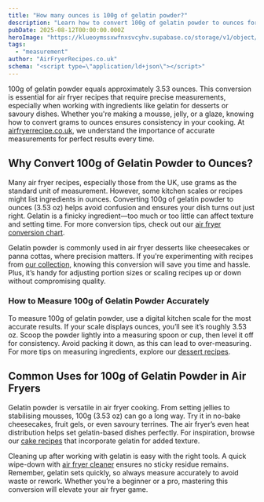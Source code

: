 ```yaml
---
title: "How many ounces is 100g of gelatin powder?"
description: "Learn how to convert 100g of gelatin powder to ounces for perfect air fryer recipes. Simple, accurate, and hassle-free!"
pubDate: 2025-08-12T00:00:00.000Z
heroImage: "https://klueoymssxwfnxsvcyhv.supabase.co/storage/v1/object/public/md/how-many-ounces-is-100g-gelatin-powder-f5f574f7.webp"
tags:
  - "measurement"
author: "AirFryerRecipes.co.uk"
schema: "<script type=\"application/ld+json\"></script>"
---
```


<p>100g of gelatin powder equals approximately 3.53 ounces. This conversion is essential for air fryer recipes that require precise measurements, especially when working with ingredients like gelatin for desserts or savoury dishes. Whether you're making a mousse, jelly, or a glaze, knowing how to convert grams to ounces ensures consistency in your cooking. At <a href=https://www.airfryerrecipe.co.uk>airfryerrecipe.co.uk</a>, we understand the importance of accurate measurements for perfect results every time.</p>  

<h2>Why Convert 100g of Gelatin Powder to Ounces?</h2>  
<p>Many air fryer recipes, especially those from the UK, use grams as the standard unit of measurement. However, some kitchen scales or recipes might list ingredients in ounces. Converting 100g of gelatin powder to ounces (3.53 oz) helps avoid confusion and ensures your dish turns out just right. Gelatin is a finicky ingredient—too much or too little can affect texture and setting time. For more conversion tips, check out our <a href=https://www.airfryerrecipe.co.uk/air-fryer-conversion-chart>air fryer conversion chart</a>.</p>  

<p>Gelatin powder is commonly used in air fryer desserts like cheesecakes or panna cottas, where precision matters. If you're experimenting with recipes from <a href=https://www.airfryerrecipe.co.uk/recipes>our collection</a>, knowing this conversion will save you time and hassle. Plus, it’s handy for adjusting portion sizes or scaling recipes up or down without compromising quality.</p>  

<h3>How to Measure 100g of Gelatin Powder Accurately</h3>  
<p>To measure 100g of gelatin powder, use a digital kitchen scale for the most accurate results. If your scale displays ounces, you’ll see it’s roughly 3.53 oz. Scoop the powder lightly into a measuring spoon or cup, then level it off for consistency. Avoid packing it down, as this can lead to over-measuring. For more tips on measuring ingredients, explore our <a href=https://www.airfryerrecipe.co.uk/recipe-category/dessert>dessert recipes</a>.</p>  

<h2>Common Uses for 100g of Gelatin Powder in Air Fryers</h2>  
<p>Gelatin powder is versatile in air fryer cooking. From setting jellies to stabilising mousses, 100g (3.53 oz) can go a long way. Try it in no-bake cheesecakes, fruit gels, or even savoury terrines. The air fryer’s even heat distribution helps set gelatin-based dishes perfectly. For inspiration, browse our <a href=https://www.airfryerrecipe.co.uk/recipe-category/cakes>cake recipes</a> that incorporate gelatin for added texture.</p>  

<p>Cleaning up after working with gelatin is easy with the right tools. A quick wipe-down with <a href=https://www.airfryerrecipe.co.uk/air-fryer-cleaner>air fryer cleaner</a> ensures no sticky residue remains. Remember, gelatin sets quickly, so always measure accurately to avoid waste or rework. Whether you’re a beginner or a pro, mastering this conversion will elevate your air fryer game.</p>